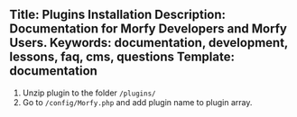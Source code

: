 Title: Plugins Installation
Description: Documentation for Morfy Developers and Morfy Users.
Keywords: documentation, development, lessons, faq, cms, questions
Template: documentation
----

1. Unzip plugin to the folder ```/plugins/```
2. Go to ```/config/Morfy.php``` and add plugin name to plugin array.